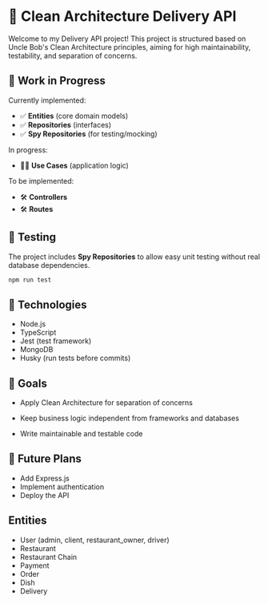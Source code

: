 # 🧼 Clean Architecture Delivery API

Welcome to my Delivery API project! This project is structured based on Uncle Bob's Clean Architecture principles, aiming for high maintainability, testability, and separation of concerns.


## 🚧 Work in Progress

Currently implemented:
- ✅ **Entities** (core domain models)
- ✅ **Repositories** (interfaces)
- ✅ **Spy Repositories** (for testing/mocking)

In progress:
- 👨‍💻️ **Use Cases** (application logic)
  
To be implemented:
- 🛠️ **Controllers**
- 🛠️ **Routes**

## 🧪 Testing

The project includes **Spy Repositories** to allow easy unit testing without real database dependencies.

```bash
npm run test
```

## 🔧 Technologies
- Node.js
- TypeScript
- Jest (test framework)
- MongoDB
- Husky (run tests before commits)


## 📌 Goals
- Apply Clean Architecture for separation of concerns

- Keep business logic independent from frameworks and databases

- Write maintainable and testable code

## 📂 Future Plans
- Add Express.js
- Implement authentication
- Deploy the API


## Entities
- User (admin, client, restaurant_owner, driver)
- Restaurant
- Restaurant Chain
- Payment
- Order
- Dish
- Delivery